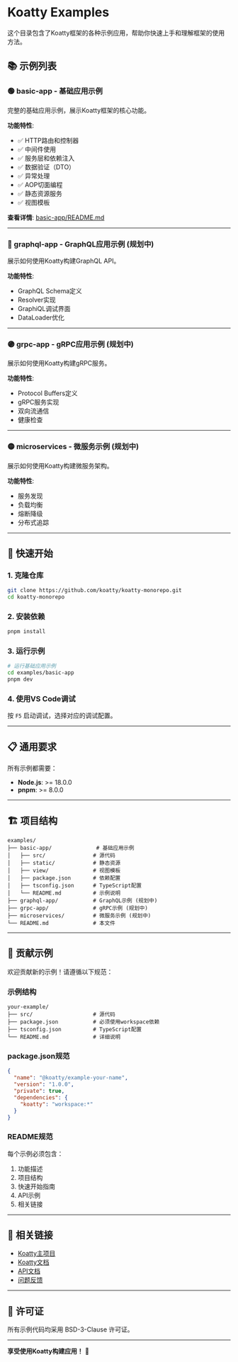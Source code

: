 # Koatty Examples

这个目录包含了Koatty框架的各种示例应用，帮助你快速上手和理解框架的使用方法。

## 📚 示例列表

### 🟢 basic-app - 基础应用示例

完整的基础应用示例，展示Koatty框架的核心功能。

**功能特性**:
- ✅ HTTP路由和控制器
- ✅ 中间件使用
- ✅ 服务层和依赖注入
- ✅ 数据验证（DTO）
- ✅ 异常处理
- ✅ AOP切面编程
- ✅ 静态资源服务
- ✅ 视图模板

**查看详情**: [basic-app/README.md](./basic-app/README.md)

---

### 🔵 graphql-app - GraphQL应用示例 (规划中)

展示如何使用Koatty构建GraphQL API。

**功能特性**:
- GraphQL Schema定义
- Resolver实现
- GraphiQL调试界面
- DataLoader优化

---

### 🟣 grpc-app - gRPC应用示例 (规划中)

展示如何使用Koatty构建gRPC服务。

**功能特性**:
- Protocol Buffers定义
- gRPC服务实现
- 双向流通信
- 健康检查

---

### 🟡 microservices - 微服务示例 (规划中)

展示如何使用Koatty构建微服务架构。

**功能特性**:
- 服务发现
- 负载均衡
- 熔断降级
- 分布式追踪

---

## 🚀 快速开始

### 1. 克隆仓库

```bash
git clone https://github.com/koatty/koatty-monorepo.git
cd koatty-monorepo
```

### 2. 安装依赖

```bash
pnpm install
```

### 3. 运行示例

```bash
# 运行基础应用示例
cd examples/basic-app
pnpm dev
```

### 4. 使用VS Code调试

按 `F5` 启动调试，选择对应的调试配置。

---

## 📋 通用要求

所有示例都需要：

- **Node.js**: >= 18.0.0
- **pnpm**: >= 8.0.0

---

## 🏗️ 项目结构

```
examples/
├── basic-app/              # 基础应用示例
│   ├── src/               # 源代码
│   ├── static/            # 静态资源
│   ├── view/              # 视图模板
│   ├── package.json       # 依赖配置
│   ├── tsconfig.json      # TypeScript配置
│   └── README.md          # 示例说明
├── graphql-app/           # GraphQL示例 (规划中)
├── grpc-app/              # gRPC示例 (规划中)
├── microservices/         # 微服务示例 (规划中)
└── README.md              # 本文件
```

---

## 📝 贡献示例

欢迎贡献新的示例！请遵循以下规范：

### 示例结构

```
your-example/
├── src/                   # 源代码
├── package.json           # 必须使用workspace依赖
├── tsconfig.json          # TypeScript配置
└── README.md              # 详细说明
```

### package.json规范

```json
{
  "name": "@koatty/example-your-name",
  "version": "1.0.0",
  "private": true,
  "dependencies": {
    "koatty": "workspace:*"
  }
}
```

### README规范

每个示例必须包含：
1. 功能描述
2. 项目结构
3. 快速开始指南
4. API示例
5. 相关链接

---

## 🔗 相关链接

- [Koatty主项目](https://github.com/koatty/koatty)
- [Koatty文档](https://koatty.github.io/)
- [API文档](https://koatty.github.io/api/)
- [问题反馈](https://github.com/koatty/koatty/issues)

---

## 📄 许可证

所有示例代码均采用 BSD-3-Clause 许可证。

---

**享受使用Koatty构建应用！** 🚀

